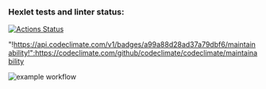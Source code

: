 ### Hexlet tests and linter status:
[![Actions Status](https://github.com/wassermanum/java-project-lvl1/workflows/hexlet-check/badge.svg)](https://github.com/wassermanum/java-project-lvl1/actions)

"!https://api.codeclimate.com/v1/badges/a99a88d28ad37a79dbf6/maintainability!":https://codeclimate.com/github/codeclimate/codeclimate/maintainability

![example workflow](https://github.com/<OWNER>/<REPOSITORY>/actions/workflows/<WORKFLOW_FILE>/badge.svg)
